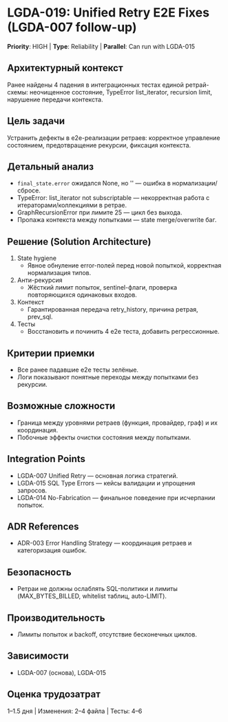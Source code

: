 # LGDA-019: Unified Retry E2E Fixes (LGDA-007 follow-up)

**Priority**: HIGH | **Type**: Reliability | **Parallel**: Can run with LGDA-015

## Архитектурный контекст
Ранее найдены 4 падения в интеграционных тестах единой ретрай-схемы: неочищенное состояние, TypeError list_iterator, recursion limit, нарушение передачи контекста.

## Цель задачи
Устранить дефекты в e2e-реализации ретраев: корректное управление состоянием, предотвращение рекурсии, фиксация контекста.

## Детальный анализ
- `final_state.error` ожидался None, но '' — ошибка в нормализации/сбросе.
- TypeError: list_iterator not subscriptable — некорректная работа с итераторами/коллекциями в ретрае.
- GraphRecursionError при лимите 25 — цикл без выхода.
- Пропажа контекста между попытками — state merge/overwrite баг.

## Решение (Solution Architecture)
1. State hygiene
   - Явное обнуление error-полей перед новой попыткой, корректная нормализация типов.
2. Анти-рекурсия
   - Жёсткий лимит попыток, sentinel-флаги, проверка повторяющихся одинаковых входов.
3. Контекст
   - Гарантированная передача retry_history, причина ретрая, prev_sql.
4. Тесты
   - Восстановить и починить 4 e2e теста, добавить регрессионные.

## Критерии приемки
- Все ранее падавшие e2e тесты зелёные.
- Логи показывают понятные переходы между попытками без рекурсии.

## Возможные сложности
- Граница между уровнями ретраев (функция, провайдер, граф) и их координация.
- Побочные эффекты очистки состояния между попытками.

## Integration Points
- LGDA-007 Unified Retry — основная логика стратегий.
- LGDA-015 SQL Type Errors — кейсы валидации и упрощения запросов.
- LGDA-014 No-Fabrication — финальное поведение при исчерпании попыток.

## ADR References
- ADR-003 Error Handling Strategy — координация ретраев и категоризация ошибок.

## Безопасность
- Ретраи не должны ослаблять SQL-политики и лимиты (MAX_BYTES_BILLED, whitelist таблиц, auto-LIMIT).

## Производительность
- Лимиты попыток и backoff, отсутствие бесконечных циклов.

## Зависимости
- LGDA-007 (основа), LGDA-015

## Оценка трудозатрат
1–1.5 дня | Изменения: 2–4 файла | Тесты: 4–6
